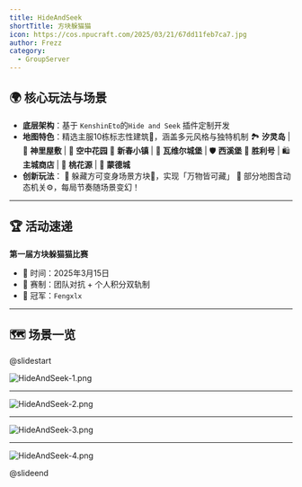 ```yaml
---
title: HideAndSeek
shortTitle: 方块躲猫猫
icon: https://cos.npucraft.com/2025/03/21/67dd11feb7ca7.jpg
author: Frezz
category:
  - GroupServer
---
```




## 🌍 **核心玩法与场景**  
- **底层架构**：基于 `KenshinEto`的`Hide and Seek` 插件定制开发  
- **地图特色**：精选主服10栋标志性建筑🏰，涵盖多元风格与独特机制
  🏞️ **汐灵岛** | 🏯 **神里屋敷** | 🌌 **空中花园**
  🧨 **新春小镇** | 🏰 **瓦维尔城堡** | 🛡️ **西溪堡**
  🚢 **胜利号** | 🛍️ **主城商店** | 🌸 **桃花源** | 🍃 **蒙德城**
- **创新玩法**：
  🔸 躲藏方可变身场景方块🧩，实现「万物皆可藏」
  🔸 部分地图含动态机关⚙️，每局节奏随场景变幻！

---

## 🏆 **活动速递**  
**第一届方块躲猫猫比赛**  

- 📅 时间：2025年3月15日
- 🎯 赛制：团队对抗 + 个人积分双轨制
- 👑 冠军：`Fengxlx`

---

## 🗺️ **场景一览**  
@slidestart

![HideAndSeek-1.png](https://cos.npucraft.com/2025/03/21/67dd3de4bb4dc.png)

---

![HideAndSeek-2.png](https://cos.npucraft.com/2025/03/21/67dd3de4a47f3.png)

---

![HideAndSeek-3.png](https://cos.npucraft.com/2025/03/21/67dd3de4e1bda.png)

---

![HideAndSeek-4.png](https://cos.npucraft.com/2025/03/21/67dd3edd9eb9b.png)

@slideend
